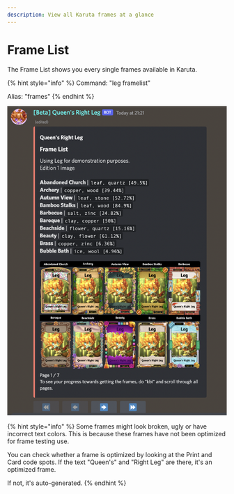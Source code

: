 ```yaml
---
description: View all Karuta frames at a glance
---
```


# Frame List

The Frame List shows you every single frames available in Karuta.

{% hint style="info" %}
Command: "leg framelist"

Alias: "frames"
{% endhint %}

![](<../../../.gitbook/assets/image (31).png>)

{% hint style="info" %}
Some frames might look broken, ugly or have incorrect text colors. This is because these frames have not been optimized for frame testing use.



You can check whether a frame is optimized by looking at the Print and Card code spots. If the text "Queen's" and "Right Leg" are there, it's an optimized frame.&#x20;



If not, it's auto-generated.
{% endhint %}

